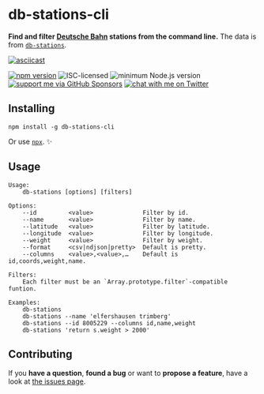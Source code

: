 # db-stations-cli

**Find and filter [Deutsche Bahn](https://en.wikipedia.org/wiki/Deutsche_Bahn) stations from the command line.** The data is from [`db-stations`](https://github.com/derhuerst/db-stations).

[![asciicast](https://asciinema.org/a/148169.png)](https://asciinema.org/a/148169)

[![npm version](https://img.shields.io/npm/v/db-stations-cli.svg)](https://www.npmjs.com/package/db-stations-cli)
![ISC-licensed](https://img.shields.io/github/license/derhuerst/db-stations-cli.svg)
![minimum Node.js version](https://img.shields.io/node/v/db-stations-cli.svg)
[![support me via GitHub Sponsors](https://img.shields.io/badge/support%20me-donate-fa7664.svg)](https://github.com/sponsors/derhuerst)
[![chat with me on Twitter](https://img.shields.io/badge/chat%20with%20me-on%20Twitter-1da1f2.svg)](https://twitter.com/derhuerst)


## Installing

```shell
npm install -g db-stations-cli
```

Or use [`npx`](https://npmjs.com/package/npx). ✨


## Usage

```
Usage:
    db-stations [options] [filters]

Options:
    --id         <value>              Filter by id.
    --name       <value>              Filter by name.
    --latitude   <value>              Filter by latitude.
    --longitude  <value>              Filter by longitude.
    --weight     <value>              Filter by weight.
    --format     <csv|ndjson|pretty>  Default is pretty.
    --columns    <value>,<value>,…    Default is id,coords,weight,name.

Filters:
    Each filter must be an `Array.prototype.filter`-compatible funtion.

Examples:
    db-stations
    db-stations --name 'elfershausen trimberg'
    db-stations --id 8005229 --columns id,name,weight
    db-stations 'return s.weight > 2000'
```


## Contributing

If you **have a question**, **found a bug** or want to **propose a feature**, have a look at [the issues page](https://github.com/derhuerst/db-stations-cli/issues).
